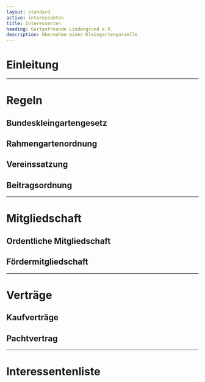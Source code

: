 ```yaml
---
layout: standard
active: interessenten
title: Interessenten
heading: Gartenfreunde Lindengrund e.V.
description: Übernahme einer Kleingartenparzelle
---
```


# Einleitung



<hr class="post-separator">

# Regeln



## Bundeskleingartengesetz



## Rahmengartenordnung



## Vereinssatzung



## Beitragsordnung


<hr class="post-separator">

# Mitgliedschaft



## Ordentliche Mitgliedschaft



## Fördermitgliedschaft


<hr class="post-separator">

# Verträge



## Kauf&shy;verträge



## Pacht&shy;vertrag


<hr class="post-separator">

# Interessenten&shy;liste


